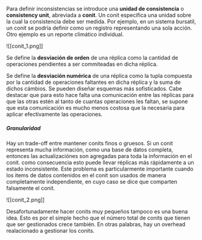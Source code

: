 Para definir inconsistencias se introduce una **unidad de consistencia** o **consistency unit**, abreviada a **conit**. Un conit especifica una unidad sobre la cual la consistencia debe ser medida.  Por ejemplo, en un sistema bursatil, un conit se podría definir como un registro representando una sola acción. Otro ejemplo es un reporte climático individual.

![[conit_1.png]]

Se define la **desviación de orden** de una réplica como la cantidad de operaciones pendientes a ser commiteadas en dicha réplica.

Se define la **desviación numérica** de una réplica como la tupla compuesta por la cantidad de operaciones faltantes en dicha réplica y la suma de dichos cámbios. Se pueden diseñar esquemas más sofisticados. Cabe destacar que para esto hace falta una comunicación entre las réplicas para que las otras estén al tanto de cuantas operaciones les faltan, se supone que esta comunicación es mucho menos costosa que la necesaria para aplicar efectivamente las operaciones.

##### Granularidad
Hay un trade-off entre mantener conits finos o gruesos. Si un conit representa mucha información, como una base de datos completa, entonces las actualizaciónes son agregadas para toda la información en el conit. como consecuencia esto puede llevar réplicas más rápidamente a un estado inconsistente. Este problema es particularmente importante cuando los items de datos contenidos en el conit son usados de manera completamente independiente, en cuyo caso se dice que comparten falsamente el conit.

![[conit_2.png]]

Desafortunadamente hacer conits muy pequeños tampoco es una buena idea. Esto es por el simple hecho que el número total de conits que tienen que ser gestionados crece también. En otras palabras, hay un overhead realacionado a gestionar los conits.